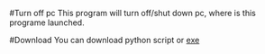 #Turn off pc
This program will turn off/shut down pc, where is this programe launched.

#Download
You can download python script or [exe](http://bezpecne.jednoduse.cz/projekty/turnoffpc.exe)
